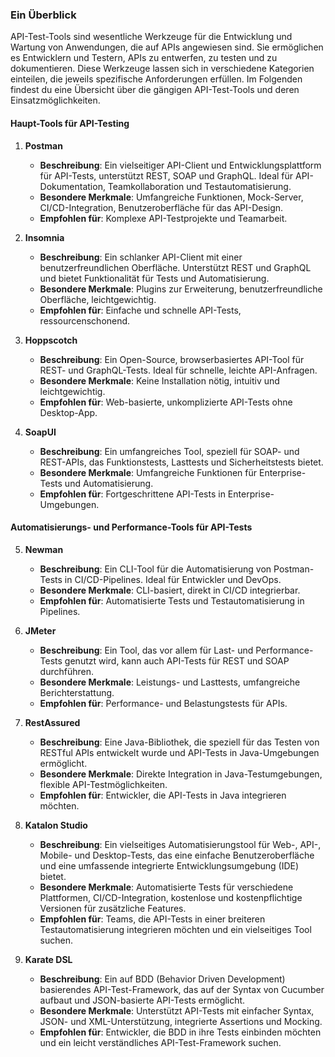 ### **Ein Überblick**

API-Test-Tools sind wesentliche Werkzeuge für die Entwicklung und Wartung von Anwendungen, die auf APIs angewiesen sind. Sie ermöglichen es Entwicklern und Testern, APIs zu entwerfen, zu testen und zu dokumentieren. Diese Werkzeuge lassen sich in verschiedene Kategorien einteilen, die jeweils spezifische Anforderungen erfüllen. Im Folgenden findest du eine Übersicht über die gängigen API-Test-Tools und deren Einsatzmöglichkeiten.

#### **Haupt-Tools für API-Testing**

1. **Postman**
    
    - **Beschreibung**: Ein vielseitiger API-Client und Entwicklungsplattform für API-Tests, unterstützt REST, SOAP und GraphQL. Ideal für API-Dokumentation, Teamkollaboration und Testautomatisierung.
    - **Besondere Merkmale**: Umfangreiche Funktionen, Mock-Server, CI/CD-Integration, Benutzeroberfläche für das API-Design.
    - **Empfohlen für**: Komplexe API-Testprojekte und Teamarbeit.
    
2. **Insomnia**    
    - **Beschreibung**: Ein schlanker API-Client mit einer benutzerfreundlichen Oberfläche. Unterstützt REST und GraphQL und bietet Funktionalität für Tests und Automatisierung.
    - **Besondere Merkmale**: Plugins zur Erweiterung, benutzerfreundliche Oberfläche, leichtgewichtig.
    - **Empfohlen für**: Einfache und schnelle API-Tests, ressourcenschonend.
    
3. **Hoppscotch**     
    - **Beschreibung**: Ein Open-Source, browserbasiertes API-Tool für REST- und GraphQL-Tests. Ideal für schnelle, leichte API-Anfragen.
    - **Besondere Merkmale**: Keine Installation nötig, intuitiv und leichtgewichtig.
    - **Empfohlen für**: Web-basierte, unkomplizierte API-Tests ohne Desktop-App.
    
4. **SoapUI**    
    - **Beschreibung**: Ein umfangreiches Tool, speziell für SOAP- und REST-APIs, das Funktionstests, Lasttests und Sicherheitstests bietet.
    - **Besondere Merkmale**: Umfangreiche Funktionen für Enterprise-Tests und Automatisierung.
    - **Empfohlen für**: Fortgeschrittene API-Tests in Enterprise-Umgebungen.

#### **Automatisierungs- und Performance-Tools für API-Tests**

5. **Newman**    
    - **Beschreibung**: Ein CLI-Tool für die Automatisierung von Postman-Tests in CI/CD-Pipelines. Ideal für Entwickler und DevOps.
    - **Besondere Merkmale**: CLI-basiert, direkt in CI/CD integrierbar.
    - **Empfohlen für**: Automatisierte Tests und Testautomatisierung in Pipelines.
    
6. **JMeter**    
    - **Beschreibung**: Ein Tool, das vor allem für Last- und Performance-Tests genutzt wird, kann auch API-Tests für REST und SOAP durchführen.
    - **Besondere Merkmale**: Leistungs- und Lasttests, umfangreiche Berichterstattung.
    - **Empfohlen für**: Performance- und Belastungstests für APIs.
    
7. **RestAssured**    
    - **Beschreibung**: Eine Java-Bibliothek, die speziell für das Testen von RESTful APIs entwickelt wurde und API-Tests in Java-Umgebungen ermöglicht.
    - **Besondere Merkmale**: Direkte Integration in Java-Testumgebungen, flexible API-Testmöglichkeiten.
    - **Empfohlen für**: Entwickler, die API-Tests in Java integrieren möchten.

8. **Katalon Studio**    
    - **Beschreibung**: Ein vielseitiges Automatisierungstool für Web-, API-, Mobile- und Desktop-Tests, das eine einfache Benutzeroberfläche und eine umfassende integrierte Entwicklungsumgebung (IDE) bietet.
    - **Besondere Merkmale**: Automatisierte Tests für verschiedene Plattformen, CI/CD-Integration, kostenlose und kostenpflichtige Versionen für zusätzliche Features.
    - **Empfohlen für**: Teams, die API-Tests in einer breiteren Testautomatisierung integrieren möchten und ein vielseitiges Tool suchen.
    
9. **Karate DSL**    
    - **Beschreibung**: Ein auf BDD (Behavior Driven Development) basierendes API-Test-Framework, das auf der Syntax von Cucumber aufbaut und JSON-basierte API-Tests ermöglicht.
    - **Besondere Merkmale**: Unterstützt API-Tests mit einfacher Syntax, JSON- und XML-Unterstützung, integrierte Assertions und Mocking.
    - **Empfohlen für**: Entwickler, die BDD in ihre Tests einbinden möchten und ein leicht verständliches API-Test-Framework suchen.